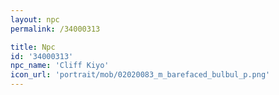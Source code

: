 ```yaml
---
layout: npc
permalink: /34000313

title: Npc
id: '34000313'
npc_name: 'Cliff Kiyo'
icon_url: 'portrait/mob/02020083_m_barefaced_bulbul_p.png'
---
```

